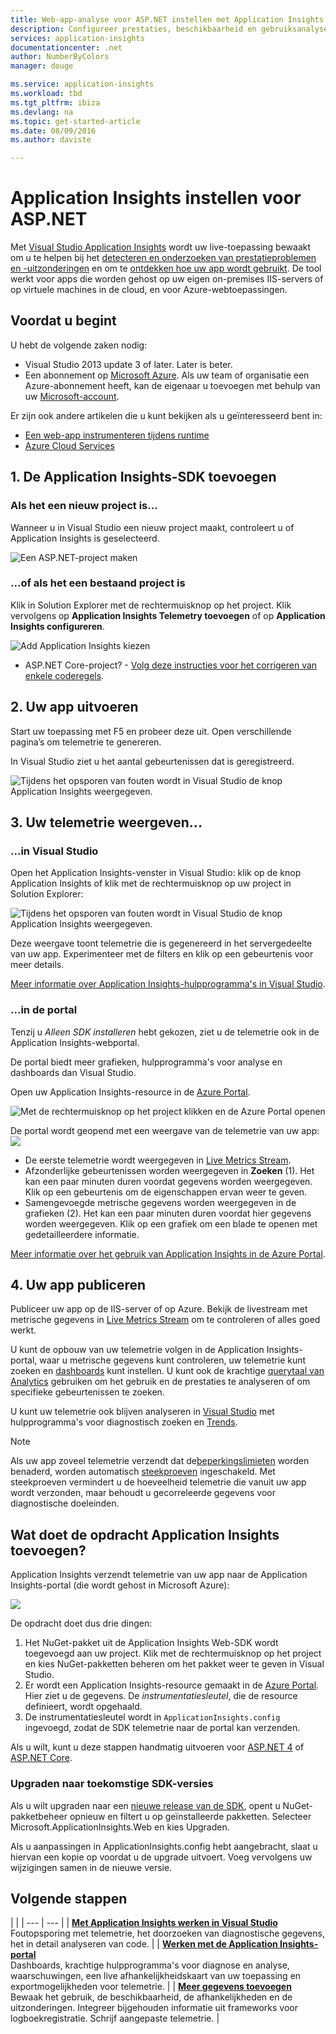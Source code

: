 ```yaml
---
title: Web-app-analyse voor ASP.NET instellen met Application Insights | Microsoft Docs
description: Configureer prestaties, beschikbaarheid en gebruiksanalyse voor uw ASP.NET-website die on-premises of in Azure wordt gehost.
services: application-insights
documentationcenter: .net
author: NumberByColors
manager: douge

ms.service: application-insights
ms.workload: tbd
ms.tgt_pltfrm: ibiza
ms.devlang: na
ms.topic: get-started-article
ms.date: 08/09/2016
ms.author: daviste

---
```

# Application Insights instellen voor ASP.NET
Met [Visual Studio Application Insights](app-insights-overview.md) wordt uw live-toepassing bewaakt om u te helpen bij het [detecteren en onderzoeken van prestatieproblemen en -uitzonderingen](app-insights-detect-triage-diagnose.md) en om te [ontdekken hoe uw app wordt gebruikt](app-insights-overview-usage.md).  De tool werkt voor apps die worden gehost op uw eigen on-premises IIS-servers of op virtuele machines in de cloud, en voor Azure-webtoepassingen.

## Voordat u begint
U hebt de volgende zaken nodig:

* Visual Studio 2013 update 3 of later. Later is beter.
* Een abonnement op [Microsoft Azure](http://azure.com). Als uw team of organisatie een Azure-abonnement heeft, kan de eigenaar u toevoegen met behulp van uw [Microsoft-account](http://live.com). 

Er zijn ook andere artikelen die u kunt bekijken als u geïnteresseerd bent in:

* [Een web-app instrumenteren tijdens runtime](app-insights-monitor-performance-live-website-now.md)
* [Azure Cloud Services](app-insights-cloudservices.md)

## <a name="ide"></a> 1. De Application Insights-SDK toevoegen
### Als het een nieuw project is...
Wanneer u in Visual Studio een nieuw project maakt, controleert u of Application Insights is geselecteerd. 

![Een ASP.NET-project maken](./media/app-insights-asp-net/appinsights-01-vsnewp1.png)

### ...of als het een bestaand project is
Klik in Solution Explorer met de rechtermuisknop op het project. Klik vervolgens op **Application Insights Telemetry toevoegen** of op **Application Insights configureren**.

![Add Application Insights kiezen](./media/app-insights-asp-net/appinsights-03-addExisting.png)

* ASP.NET Core-project? - [Volg deze instructies voor het corrigeren van enkele coderegels](https://github.com/Microsoft/ApplicationInsights-aspnetcore/wiki/Getting-Started#add-application-insights-instrumentation-code-to-startupcs). 

## <a name="run"></a> 2. Uw app uitvoeren
Start uw toepassing met F5 en probeer deze uit. Open verschillende pagina’s om telemetrie te genereren.

In Visual Studio ziet u het aantal gebeurtenissen dat is geregistreerd. 

![Tijdens het opsporen van fouten wordt in Visual Studio de knop Application Insights weergegeven.](./media/app-insights-asp-net/54.png)

## 3. Uw telemetrie weergeven...
### ...in Visual Studio
Open het Application Insights-venster in Visual Studio: klik op de knop Application Insights of klik met de rechtermuisknop op uw project in Solution Explorer:

![Tijdens het opsporen van fouten wordt in Visual Studio de knop Application Insights weergegeven.](./media/app-insights-asp-net/55.png)

Deze weergave toont telemetrie die is gegenereerd in het servergedeelte van uw app. Experimenteer met de filters en klik op een gebeurtenis voor meer details.

[Meer informatie over Application Insights-hulpprogramma's in Visual Studio](app-insights-visual-studio.md).

<a name="monitor"></a> 

### ...in de portal
Tenzij u *Alleen SDK installeren* hebt gekozen, ziet u de telemetrie ook in de Application Insights-webportal. 

De portal biedt meer grafieken, hulpprogramma's voor analyse en dashboards dan Visual Studio. 

Open uw Application Insights-resource in de [Azure Portal](https://portal.azure.com/).

![Met de rechtermuisknop op het project klikken en de Azure Portal openen](./media/app-insights-asp-net/appinsights-04-openPortal.png)

De portal wordt geopend met een weergave van de telemetrie van uw app:
![](./media/app-insights-asp-net/66.png)

* De eerste telemetrie wordt weergegeven in [Live Metrics Stream](app-insights-metrics-explorer.md#live-metrics-stream).
* Afzonderlijke gebeurtenissen worden weergegeven in **Zoeken** (1). Het kan een paar minuten duren voordat gegevens worden weergegeven. Klik op een gebeurtenis om de eigenschappen ervan weer te geven. 
* Samengevoegde metrische gegevens worden weergegeven in de grafieken (2). Het kan een paar minuten duren voordat hier gegevens worden weergegeven. Klik op een grafiek om een blade te openen met gedetailleerdere informatie.

[Meer informatie over het gebruik van Application Insights in de Azure Portal](app-insights-dashboards.md).

## 4. Uw app publiceren
Publiceer uw app op de IIS-server of op Azure. Bekijk de livestream met metrische gegevens in [Live Metrics Stream](app-insights-metrics-explorer.md#live-metrics-stream) om te controleren of alles goed werkt.

U kunt de opbouw van uw telemetrie volgen in de Application Insights-portal, waar u metrische gegevens kunt controleren, uw telemetrie kunt zoeken en [dashboards](app-insights-dashboards.md) kunt instellen. U kunt ook de krachtige [querytaal van Analytics](app-insights-analytics.md) gebruiken om het gebruik en de prestaties te analyseren of om specifieke gebeurtenissen te zoeken. 

U kunt uw telemetrie ook blijven analyseren in [Visual Studio](app-insights-visual-studio.md) met hulpprogramma's voor diagnostisch zoeken en [Trends](app-insights-visual-studio-trends.md).

> [!NOTE]
> Als uw app zoveel telemetrie verzendt dat de[beperkingslimieten](app-insights-pricing.md#limits-summary) worden benaderd, worden automatisch [steekproeven](app-insights-sampling.md) ingeschakeld. Met steekproeven vermindert u de hoeveelheid telemetrie die vanuit uw app wordt verzonden, maar behoudt u gecorreleerde gegevens voor diagnostische doeleinden.
> 
> 

## <a name="land"></a> Wat doet de opdracht Application Insights toevoegen?
Application Insights verzendt telemetrie van uw app naar de Application Insights-portal (die wordt gehost in Microsoft Azure):

![](./media/app-insights-asp-net/01-scheme.png)

De opdracht doet dus drie dingen:

1. Het NuGet-pakket uit de Application Insights Web-SDK wordt toegevoegd aan uw project. Klik met de rechtermuisknop op het project en kies NuGet-pakketten beheren om het pakket weer te geven in Visual Studio.
2. Er wordt een Application Insights-resource gemaakt in de [Azure Portal](https://portal.azure.com/). Hier ziet u de gegevens. De *instrumentatiesleutel*, die de resource definieert, wordt opgehaald.
3. De instrumentatiesleutel wordt in `ApplicationInsights.config` ingevoegd, zodat de SDK telemetrie naar de portal kan verzenden.

Als u wilt, kunt u deze stappen handmatig uitvoeren voor [ASP.NET 4](app-insights-windows-services.md) of [ASP.NET Core](https://github.com/Microsoft/ApplicationInsights-aspnetcore/wiki/Getting-Started).

### Upgraden naar toekomstige SDK-versies
Als u wilt upgraden naar een [nieuwe release van de SDK](https://github.com/Microsoft/ApplicationInsights-dotnet-server/releases), opent u NuGet-pakketbeheer opnieuw en filtert u op geïnstalleerde pakketten. Selecteer Microsoft.ApplicationInsights.Web en kies Upgraden.

Als u aanpassingen in ApplicationInsights.config hebt aangebracht, slaat u hiervan een kopie op voordat u de upgrade uitvoert. Voeg vervolgens uw wijzigingen samen in de nieuwe versie.

## Volgende stappen
|  |
| --- | --- |
| **[Met Application Insights werken in Visual Studio](app-insights-visual-studio.md)**<br/>Foutopsporing met telemetrie, het doorzoeken van diagnostische gegevens, het in detail analyseren van code. |
| **[Werken met de Application Insights-portal](app-insights-dashboards.md)**<br/>Dashboards, krachtige hulpprogramma's voor diagnose en analyse, waarschuwingen, een live afhankelijkheidskaart van uw toepassing en exportmogelijkheden voor telemetrie. |
| **[Meer gegevens toevoegen](app-insights-asp-net-more.md)**<br/>Bewaak het gebruik, de beschikbaarheid, de afhankelijkheden en de uitzonderingen. Integreer bijgehouden informatie uit frameworks voor logboekregistratie. Schrijf aangepaste telemetrie. |

<!--HONumber=Sep16_HO3-->


